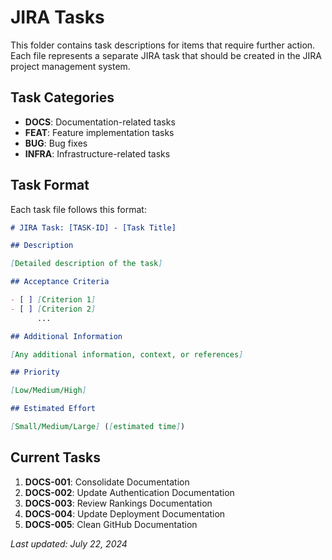 # JIRA Tasks

This folder contains task descriptions for items that require further action. Each file represents a separate JIRA task that should be created in the JIRA project management system.

## Task Categories

- **DOCS**: Documentation-related tasks
- **FEAT**: Feature implementation tasks
- **BUG**: Bug fixes
- **INFRA**: Infrastructure-related tasks

## Task Format

Each task file follows this format:

```markdown
# JIRA Task: [TASK-ID] - [Task Title]

## Description

[Detailed description of the task]

## Acceptance Criteria

- [ ] [Criterion 1]
- [ ] [Criterion 2]
      ...

## Additional Information

[Any additional information, context, or references]

## Priority

[Low/Medium/High]

## Estimated Effort

[Small/Medium/Large] ([estimated time])
```

## Current Tasks

1. **DOCS-001**: Consolidate Documentation
2. **DOCS-002**: Update Authentication Documentation
3. **DOCS-003**: Review Rankings Documentation
4. **DOCS-004**: Update Deployment Documentation
5. **DOCS-005**: Clean GitHub Documentation

_Last updated: July 22, 2024_
